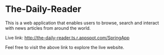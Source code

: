 # The-Daily-Reader
This is a web application that enables users to browse, search and interact with news articles from around the world.

Live link: http://the-daily-reader.ts.r.appspot.com/SpringApp

Feel free to visit the above link to explore the live website. 

